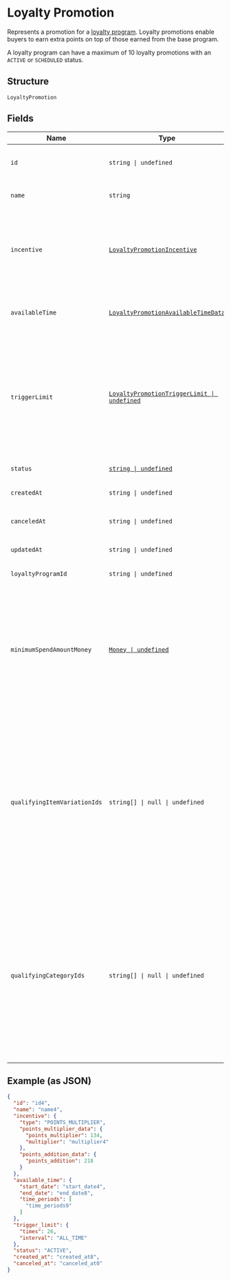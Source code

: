
# Loyalty Promotion

Represents a promotion for a [loyalty program](../models/loyalty-program.md). Loyalty promotions enable buyers
to earn extra points on top of those earned from the base program.

A loyalty program can have a maximum of 10 loyalty promotions with an `ACTIVE` or `SCHEDULED` status.

## Structure

`LoyaltyPromotion`

## Fields

| Name | Type | Tags | Description |
|  --- | --- | --- | --- |
| `id` | `string \| undefined` | Optional | The Square-assigned ID of the promotion.<br/>**Constraints**: *Minimum Length*: `1`, *Maximum Length*: `255` |
| `name` | `string` | Required | The name of the promotion.<br/>**Constraints**: *Minimum Length*: `1`, *Maximum Length*: `50` |
| `incentive` | [`LoyaltyPromotionIncentive`](../models/loyalty-promotion-incentive.md) | Required | Represents how points for a [loyalty promotion](../models/loyalty-promotion.md) are calculated,<br/>either by multiplying the points earned from the base program or by adding a specified number<br/>of points to the points earned from the base program. |
| `availableTime` | [`LoyaltyPromotionAvailableTimeData`](../models/loyalty-promotion-available-time-data.md) | Required | Represents scheduling information that determines when purchases can qualify to earn points<br/>from a [loyalty promotion](../models/loyalty-promotion.md). |
| `triggerLimit` | [`LoyaltyPromotionTriggerLimit \| undefined`](../models/loyalty-promotion-trigger-limit.md) | Optional | Represents the number of times a buyer can earn points during a [loyalty promotion](../models/loyalty-promotion.md).<br/>If this field is not set, buyers can trigger the promotion an unlimited number of times to earn points during<br/>the time that the promotion is available.<br/><br/>A purchase that is disqualified from earning points because of this limit might qualify for another active promotion. |
| `status` | [`string \| undefined`](../models/loyalty-promotion-status.md) | Optional | Indicates the status of a [loyalty promotion](../models/loyalty-promotion.md). |
| `createdAt` | `string \| undefined` | Optional | The timestamp of when the promotion was created, in RFC 3339 format. |
| `canceledAt` | `string \| undefined` | Optional | The timestamp of when the promotion was canceled, in RFC 3339 format. |
| `updatedAt` | `string \| undefined` | Optional | The timestamp when the promotion was last updated, in RFC 3339 format. |
| `loyaltyProgramId` | `string \| undefined` | Optional | The ID of the [loyalty program](entity:LoyaltyProgram) associated with the promotion. |
| `minimumSpendAmountMoney` | [`Money \| undefined`](../models/money.md) | Optional | Represents an amount of money. `Money` fields can be signed or unsigned.<br/>Fields that do not explicitly define whether they are signed or unsigned are<br/>considered unsigned and can only hold positive amounts. For signed fields, the<br/>sign of the value indicates the purpose of the money transfer. See<br/>[Working with Monetary Amounts](https://developer.squareup.com/docs/build-basics/working-with-monetary-amounts)<br/>for more information. |
| `qualifyingItemVariationIds` | `string[] \| null \| undefined` | Optional | The IDs of any qualifying `ITEM_VARIATION` [catalog objects](entity:CatalogObject). If specified,<br/>the purchase must include at least one of these items to qualify for the promotion.<br/><br/>This option is valid only if the base loyalty program uses a `VISIT` or `SPEND` accrual rule.<br/>With `SPEND` accrual rules, make sure that qualifying promotional items are not excluded.<br/><br/>You can specify `qualifying_item_variation_ids` or `qualifying_category_ids` for a given promotion, but not both. |
| `qualifyingCategoryIds` | `string[] \| null \| undefined` | Optional | The IDs of any qualifying `CATEGORY` [catalog objects](entity:CatalogObject). If specified,<br/>the purchase must include at least one item from one of these categories to qualify for the promotion.<br/><br/>This option is valid only if the base loyalty program uses a `VISIT` or `SPEND` accrual rule.<br/>With `SPEND` accrual rules, make sure that qualifying promotional items are not excluded.<br/><br/>You can specify `qualifying_category_ids` or `qualifying_item_variation_ids` for a promotion, but not both. |

## Example (as JSON)

```json
{
  "id": "id4",
  "name": "name4",
  "incentive": {
    "type": "POINTS_MULTIPLIER",
    "points_multiplier_data": {
      "points_multiplier": 134,
      "multiplier": "multiplier4"
    },
    "points_addition_data": {
      "points_addition": 218
    }
  },
  "available_time": {
    "start_date": "start_date4",
    "end_date": "end_date8",
    "time_periods": [
      "time_periods9"
    ]
  },
  "trigger_limit": {
    "times": 26,
    "interval": "ALL_TIME"
  },
  "status": "ACTIVE",
  "created_at": "created_at8",
  "canceled_at": "canceled_at0"
}
```

